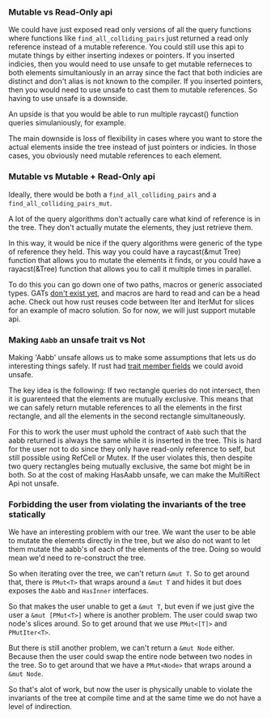 ### Mutable vs Read-Only api

We could have just exposed read only versions of all the query functions where functions like
`find_all_colliding_pairs` just returned a read only reference instead of a mutable reference.
You could still use this api to mutate things by either inserting indexes or pointers. If you inserted
indicies, then you would need to use unsafe to get mutable referneces to both elements simultaniously
in an array since the fact that both indicies are distinct and don't alias is not known to the compiler.
If you inserted pointers, then you would need to use unsafe to cast them to mutable references.
So having to use unsafe is a downside.

An upside is that you would be able to run multiple raycast() function queries simulaniously, for example.

The main downside is loss of flexibility in cases where you want to store the actual elements inside the tree instead of just pointers or indicies. In those cases, you obviously need mutable references to each element.


### Mutable vs Mutable + Read-Only api

Ideally, there would be both a `find_all_colliding_pairs` and a `find_all_colliding_pairs_mut`. 

A lot of the query algorithms don't actually care what kind of reference is in the tree.
They don't actually mutate the elements, they just retrieve them.

In this way, it would be nice if the query algorithms were generic of the type of reference they held. This way you could have a raycast(&mut Tree) function that allows you to mutate the elements it finds, or you could have a rayacst(&Tree) function that allows you to call it multiple times in parallel.

To do this you can go down one of two paths, macros or generic associated types. GATs [don't exist yet](https://github.com/rust-lang/rfcs/blob/master/text/1598-generic_associated_types.md), and macros are hard to read and can be a head ache. Check out how rust reuses code between Iter and IterMut for slices for an example of macro solution. So for now, we will just support mutable api.


### Making `Aabb` an unsafe trait vs Not

Making 'Aabb' unsafe allows us to make some assumptions that lets us do interesting things safely. If rust had [trait member fields](https://github.com/rust-lang/rfcs/pull/1546#issuecomment-304033345) we could avoid unsafe.

The key idea is the following:
If two rectangle queries do not intersect, then it is guarenteed that the elements are mutually exclusive.
This means that we can safely return mutable references to all the elements in the first rectangle,
and all the elements in the second rectangle simultaneously. 

For this to work the user must uphold the contract of `Aabb` such that the aabb returned is always the same while it is inserted in the tree.
This is hard for the user not to do since they only have read-only reference to self, but still possible using
RefCell or Mutex. If the user violates this, then despite two query rectangles being mutually exclusive,
the same bot might be in both. So at the cost of making HasAabb unsafe, we can make the MultiRect Api not unsafe.

### Forbidding the user from violating the invariants of the tree statically

We have an interesting problem with our tree. We want the user to be able to mutate the elements directly in the tree,
but we also do not want to let them mutate the aabb's of each of the elements of the tree. Doing so would
mean we'd need to re-construct the tree.

So when iterating over the tree, we can't return `&mut T`. So to get around that, there is `PMut<T>` that wraps around a `&mut T` and hides it but does exposes the `Aabb` and `HasInner` interfaces. 

So that makes the user unable to get a `&mut T`, but even if we just give the user a `&mut [PMut<T>]` where is another problem. The user could swap two node's slices around. So to get around that we use `PMut<[T]>` and `PMutIter<T>`.

But there is still another problem, we can't return a `&mut Node` either. Because then the user could swap the entire node
between two nodes in the tree. So to get around that we have a `PMut<Node>` that wraps around a `&mut Node`.

So that's alot of work, but now the user is physically unable to violate the invariants of the tree at compile time and at the same time
we do not have a level of indirection. 
